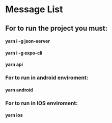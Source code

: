 # Message List

## For to run the project you must:

#### yarn i -g json-server
  
#### yarn i -g expo-cli

#### yarn api

### For to run in android enviroment:

#### yarn android

### For to run in IOS enviroment:

#### yarn ios

